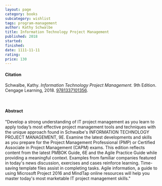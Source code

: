 ```yaml
---
layout: page
category: books
subcategory: wishlist
tags: program-management
author: Kathy Schwalbe
title: Information Technology Project Management
published: 2018
started:
finished:
date: 1111-11-11
rating:
price: 130
---
```


#### Citation

Schwalbe, Kathy. *Information Technology Project Management.* 9th Edition. Cengage Learning, 2018. [9781337101356](https://www.amazon.ca/Information-Technology-Project-Management-Schwalbe/dp/1337101354).

<br>

#### Abstract

"Develop a strong understanding of IT project management as you learn to apply today’s most effective project management tools and techniques with the unique approach found in Schwalbe's INFORMATION TECHNOLOGY PROJECT MANAGEMENT, 9E. Examine the latest developments and skills as you prepare for the Project Management Professional (PMP) or Certified Associate in Project Management (CAPM) exams. This edition reflects content from the latest PMBOK Guide, 6E and the Agile Practice Guide while providing a meaningful context. Examples from familiar companies featured in today's news discussion, exercises and cases reinforce learning. Time-saving template files assist in completing tasks. Agile information, a guide to using Microsoft Project 2016 and MindTap online resources will help you master today's most marketable IT project management skills."
